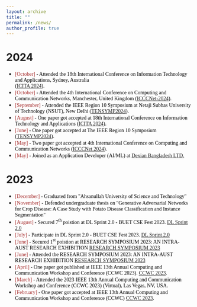 ```yaml
---
layout: archive
title: ""
permalink: /news/
author_profile: true
---
```


# 2024
+ <span style="font-family:Monaco; color:black;"><span style="color:brown">[October]</span> - Attended the 18th International Conference on Information Technology and Applications, Sydney, Australia <br>([ICITA 2024](https://icita.world/?__im-rgVYHazg=104405410931315538#/)). 
+ <span style="font-family:Monaco; color:black;"><span style="color:brown">[October]</span> - Attended the 4th International Conference on Computing and Communication Networks, Manchester, United Kingdom ([ICCCNet-2024](https://icccn.co.uk/)). 
+ <span style="font-family:Monaco; color:black;"><span style="color:brown">[September]</span> - Attended the IEEE Region 10 Symposium at Netaji Subhas University of Technology (NSUT), New Delhi ([TENSYMP2024](https://ieeedelhi-tensymp2024.org/)). 
+ <span style="font-family:Monaco; color:black;"><span style="color:brown">[August]</span> -  One paper got accepted at 18th International Conference on Information Technology and Applications ([ICITA 2024](https://www.icita.world/#/)). 
+ <span style="font-family:Monaco; color:black;"><span style="color:brown">[June]</span> -  One paper got accepted at The IEEE Region 10 Symposium ([TENSYMP2024](https://ieeedelhi-tensymp2024.org/)). 
+ <span style="font-family:Monaco; color:black;"><span style="color:brown">[May]</span> -  Two paper got accepted at 4th International Conference on Computing and Communication Networks ([ICCCNet 2024](https://icccn.co.uk/)). 
+ <span style="font-family:Monaco; color:black;"><span style="color:brown">[May]</span> -  Joined as an Application Developer (AI/ML) at [Dexian Bangladesh LTD.](https://www.linkedin.com/company/dexiansolutions/)



# 2023
+ <span style="font-family:Monaco; color:black;"><span style="color:brown">[December]</span> - Graduated from "Ahsanullah University of Science and Technology" </span>
+ <span style="font-family:Monaco; color:black;"><span style="color:brown">[November]</span> - Defended undergraduate thesis on "Generative Adversarial Networks for Crop Disease: A Case Study with Potato Disease Classification and Instance Segmentation" </span>
+ <span style="font-family:Monaco; color:black;"><span style="color:brown">[August]</span> -  Secured 7<sup>th</sup> poistion at DL Sprint 2.0 - BUET CSE Fest 2023. [DL Sprint 2.0](https://www.kaggle.com/competitions/dlsprint2/discussion/433389)</span>
+ <span style="font-family:Monaco; color:black;"><span style="color:brown">[July]</span> - Participate in DL Sprint 2.0 - BUET CSE Fest 2023. [DL Sprint 2.0](https://www.kaggle.com/competitions/dlsprint2/overview)  </span>
+ <span style="font-family:Monaco; color:black;"><span style="color:brown">[June]</span> -  Secured 1<sup>st</sup> poistion at RESEARCH SYMPOSIUM 2023: AN INTRA-AUST RESEARCH EXHIBITION [RESEARCH SYMPOSIUM 2023](https://aust.edu/events/1996)</span> 
+ <span style="font-family:Monaco; color:black;"><span style="color:brown">[June]</span> -  Attended the RESEARCH SYMPOSIUM 2023: AN INTRA-AUST RESEARCH EXHIBITION [RESEARCH SYMPOSIUM 2023](https://aust.edu/events/1996)</span>
+ <span style="font-family:Monaco; color:black;"><span style="color:brown">[April]</span> -  One paper got published at IEEE 13th Annual Computing and Communication Workshop and Conference (CCWC 2023). [CCWC 2023](https://ieee-ccwc.org/).
+ <span style="font-family:Monaco; color:black;"><span style="color:brown">[March]</span> - Attended the 2023 IEEE 13th Annual Computing and Communication Workshop and Conference (CCWC 2023) (Virtual), Las Vegas, NV, USA. </span>
+ <span style="font-family:Monaco; color:black;"><span style="color:brown">[February]</span> -  One paper got accepted at IEEE 13th Annual Computing and Communication Workshop and Conference (CCWC) [CCWC 2023](https://ieee-ccwc.org/). </span>

